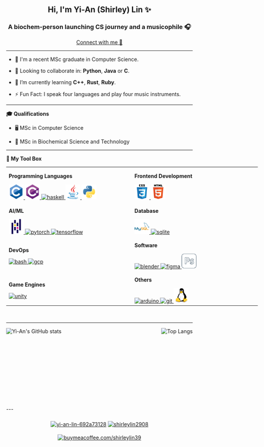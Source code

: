 <h2 align="center">Hi, I'm Yi-An (Shirley) Lin ✨</h2>
<h3 align="center">A biochem-person launching CS journey and a musicophile 🎧</h3>

<p align="center">
  <a href="mailto:dongking1615@gmail.com">Connect with me 💌</a>
</p>

---

- 🔭 I'm a recent MSc graduate in Computer Science.

- 💬 Looking to collaborate in: **Python**, **Java** or **C**.

- 🌱 I’m currently learning **C++**, **Rust**, **Ruby**.

- ⚡ Fun Fact: I speak four languages and play four music instruments.

---

**🎓 Qualifications**

- 🖥 MSc in Computer Science
 
- 🧬 MSc in Biochemical Science and Technology

---


**🧰 My Tool Box**


<div align="center">
<table style="width: 800px; border-collapse: collapse; align="center">
 
  <tr>
    <td style="width: 50%; text-align: left;">
      <p><b> Programming Languages &nbsp;&nbsp;&nbsp;&nbsp;&nbsp;&nbsp;&nbsp;&nbsp;&nbsp;&nbsp;&nbsp;&nbsp;&nbsp;&nbsp;&nbsp;&nbsp;&nbsp;&nbsp;&nbsp;&nbsp;&nbsp;&nbsp;&nbsp;&nbsp;&nbsp;&nbsp;&nbsp;&nbsp;&nbsp;&nbsp;&nbsp;&nbsp;&nbsp;&nbsp;&nbsp;&nbsp;&nbsp;&nbsp;&nbsp;&nbsp;</b></p>
<a href="https://www.cprogramming.com/" target="_blank" rel="noreferrer">
        <img src="https://raw.githubusercontent.com/devicons/devicon/master/icons/c/c-original.svg" alt="c" width="40" height="40"/>
      </a>
      <a href="https://www.w3schools.com/cs/" target="_blank" rel="noreferrer">
        <img src="https://raw.githubusercontent.com/devicons/devicon/master/icons/csharp/csharp-original.svg" alt="csharp" width="40" height="40"/>
      </a>
      <a href="https://www.haskell.org/" target="_blank" rel="noreferrer">
        <img src="https://upload.wikimedia.org/wikipedia/commons/1/1c/Haskell-Logo.svg" alt="haskell" width="40" height="40"/>
      </a>
      <a href="https://www.java.com" target="_blank" rel="noreferrer">
        <img src="https://raw.githubusercontent.com/devicons/devicon/master/icons/java/java-original.svg" alt="java" width="40" height="40"/>
      </a>
      <a href="https://www.python.org" target="_blank" rel="noreferrer">
        <img src="https://raw.githubusercontent.com/devicons/devicon/master/icons/python/python-original.svg" alt="python" width="40" height="40"/>
      </a>
    </td>
    <td style="width: 50%; text-align: left;">
      <p><b>Frontend Development</b></p>
<a href="https://www.w3schools.com/css/" target="_blank" rel="noreferrer">
        <img src="https://raw.githubusercontent.com/devicons/devicon/master/icons/css3/css3-original-wordmark.svg" alt="css3" width="40" height="40"/>
      </a>
      <a href="https://www.w3.org/html/" target="_blank" rel="noreferrer">
        <img src="https://raw.githubusercontent.com/devicons/devicon/master/icons/html5/html5-original-wordmark.svg" alt="html5" width="40" height="40"/>
      </a>
    </td>

  </tr>
  <tr>
    <td style="text-align: left;">
      <p><b>AI/ML</b></p>
<a href="https://pandas.pydata.org/" target="_blank" rel="noreferrer">
        <img src="https://raw.githubusercontent.com/devicons/devicon/2ae2a900d2f041da66e950e4d48052658d850630/icons/pandas/pandas-original.svg" alt="pandas" width="40" height="40"/>
      </a>
      <a href="https://pytorch.org/" target="_blank" rel="noreferrer">
        <img src="https://www.vectorlogo.zone/logos/pytorch/pytorch-icon.svg" alt="pytorch" width="40" height="40"/>
      </a>
      <a href="https://www.tensorflow.org" target="_blank" rel="noreferrer">
        <img src="https://www.vectorlogo.zone/logos/tensorflow/tensorflow-icon.svg" alt="tensorflow" width="40" height="40"/>
      </a>
    </td>
    <td style="text-align: left;">
      <p><b>Database</b></p>
<a href="https://www.mysql.com/" target="_blank" rel="noreferrer">
        <img src="https://raw.githubusercontent.com/devicons/devicon/master/icons/mysql/mysql-original-wordmark.svg" alt="mysql" width="40" height="40"/>
      </a>
      <a href="https://www.sqlite.org/" target="_blank" rel="noreferrer">
        <img src="https://www.vectorlogo.zone/logos/sqlite/sqlite-icon.svg" alt="sqlite" width="40" height="40"/>
      </a>
    </td>
  </tr>
  <tr>
    <td style="text-align: left;">
      <p><b>DevOps</b></p>
<a href="https://www.gnu.org/software/bash/" target="_blank" rel="noreferrer">
        <img src="https://www.vectorlogo.zone/logos/gnu_bash/gnu_bash-icon.svg" alt="bash" width="40" height="40"/>
      </a>
      <a href="https://cloud.google.com" target="_blank" rel="noreferrer">
        <img src="https://www.vectorlogo.zone/logos/google_cloud/google_cloud-icon.svg" alt="gcp" width="40" height="40"/>
      </a>
    </td>
    <td style="text-align: left;">
      <p><b>Software</b></p>
<a href="https://www.blender.org/" target="_blank" rel="noreferrer">
        <img src="https://download.blender.org/branding/community/blender_community_badge_white.svg" alt="blender" width="40" height="40"/>
      </a>
      <a href="https://www.figma.com/" target="_blank" rel="noreferrer">
        <img src="https://www.vectorlogo.zone/logos/figma/figma-icon.svg" alt="figma" width="40" height="40"/>
      </a>
      <a href="https://www.photoshop.com/en" target="_blank" rel="noreferrer">
        <img src="https://raw.githubusercontent.com/devicons/devicon/master/icons/photoshop/photoshop-line.svg" alt="photoshop" width="40" height="40"/>
      </a>
    </td>
  </tr>

  <tr>
    <td style="text-align: left;">
      <p><b>Game Engines</b></p>
<a href="https://unity.com/" target="_blank" rel="noreferrer">
        <img src="https://www.vectorlogo.zone/logos/unity3d/unity3d-icon.svg" alt="unity" width="40" height="40"/>
    </td>
    <td style="text-align: left;">
      <p><b>Others</b></p>
<a href="https://www.arduino.cc/" target="_blank" rel="noreferrer">
        <img src="https://cdn.worldvectorlogo.com/logos/arduino-1.svg" alt="arduino" width="40" height="40"/>
      </a>
      <a href="https://git-scm.com/" target="_blank" rel="noreferrer">
        <img src="https://www.vectorlogo.zone/logos/git-scm/git-scm-icon.svg" alt="git" width="40" height="40"/>
      </a>
      <a href="https://www.linux.org/" target="_blank" rel="noreferrer">
        <img src="https://raw.githubusercontent.com/devicons/devicon/master/icons/linux/linux-original.svg" alt="linux" width="40" height="40"/>
      </a>
    </td>
  </tr>
</table>
</div>
<br>

---
<div style="display: flex; justify-content: space-between; align-items: center; width: 100%; box-sizing: border-box;", align = "center">
  <img src="https://github-readme-stats.vercel.app/api?username=shirleylin39&rank_icon=github" alt="Yi-An's GitHub stats" height="210px" style="margin-right: auto;">
  <img src="https://github-readme-stats.vercel.app/api/top-langs/?username=shirleylin39&layout=donut" alt="Top Langs" height="210px" style="margin-left: auto;">
</div>
---

<h3 align="center"></h3>
<p align="center">
<a href="https://linkedin.com/in/yi-an-lin-692a73128" target="blank"><img align="center" src="https://raw.githubusercontent.com/rahuldkjain/github-profile-readme-generator/master/src/images/icons/Social/linked-in-alt.svg" alt="yi-an-lin-692a73128" height="30" width="40" /></a>
<a href="https://www.youtube.com/@shirleylin2908" target="blank"><img align="center" src="https://raw.githubusercontent.com/rahuldkjain/github-profile-readme-generator/master/src/images/icons/Social/youtube.svg" alt="shirleylin2908" height="30" width="40" /></a>
<br><br>
<a href="https://www.buymeacoffee.com/shirleylin39"> <img align="center" src="https://cdn.buymeacoffee.com/buttons/v2/default-yellow.png" height="50" width="210" alt="buymeacoffee.com/shirleylin39" />
</p>
